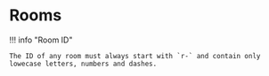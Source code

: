 # Rooms

!!! info "Room ID"

    The ID of any room must always start with `r-` and contain only lowecase letters, numbers and dashes.
